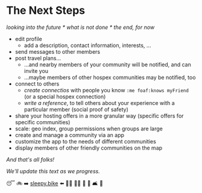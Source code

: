 # The Next Steps

_looking into the future * what is not done * the end, for now_

- edit profile
  - add a description, contact information, interests, ...
- send messages to other members
- post travel plans...
  - ...and nearby members of your community will be notified, and can invite you
  - ...maybe members of other hospex communities may be notified, too
- connect to others
  - _create connectios_ with people you know `:me foaf:knows myFriend` (or a special hospex connection)
  - _write a reference_, to tell others about your experience with a particular member (social proof of safety)
- share your hosting offers in a more granular way (specific offers for specific communities)
- scale: geo index, group permissions when groups are large
- create and manage a community via an app
- customize the app to the needs of different communities
- display members of other friendly communities on the map

_And that's all folks!_

_We'll update this text as we progress._

:sleeping: :bike: :arrow_right: [sleepy.bike](https://sleepy.bike) :arrow_left: :biking_woman: :biking_man: :bicyclist: :house_with_garden: :couch_and_lamp: :sleeping_bed:


